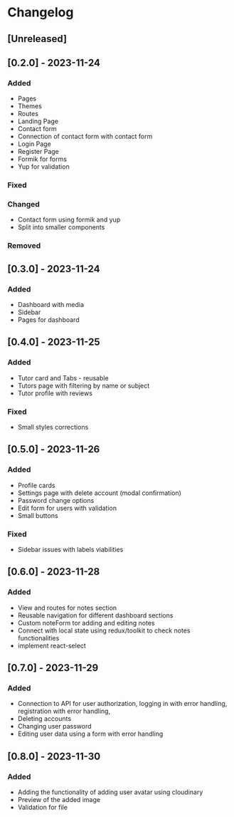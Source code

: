 # Changelog

## [Unreleased]

## [0.2.0] - 2023-11-24

### Added
- Pages
- Themes 
- Routes
- Landing Page
- Contact form
- Connection of contact form with contact form
- Login Page
- Register Page
- Formik for forms
- Yup for validation


### Fixed
### Changed
- Contact form using formik and yup
- Split into smaller components
### Removed

## [0.3.0] - 2023-11-24

### Added
- Dashboard with media
- Sidebar 
- Pages for dashboard


## [0.4.0] - 2023-11-25

### Added

- Tutor card and Tabs - reusable
- Tutors page with filtering by name or subject
- Tutor profile with reviews 

### Fixed

- Small styles corrections

## [0.5.0] - 2023-11-26

### Added

- Profile cards
- Settings page with delete account (modal confirmation)
- Password change options
- Edit form for users with validation
- Small buttons

### Fixed

- Sidebar issues with labels viabilities 

## [0.6.0] - 2023-11-28

### Added

- View and routes for notes section
- Reusable navigation for different dashboard sections 
- Custom noteForm tor adding and editing notes
- Connect with local state using redux/toolkit to check notes functionalities 
- implement react-select

## [0.7.0] - 2023-11-29

### Added

 - Connection to API for user authorization, logging in with error handling, registration with error handling,
 - Deleting accounts
 - Changing user password
 - Editing user data using a form with error handling

## [0.8.0] - 2023-11-30

### Added

 - Adding the functionality of adding user avatar using cloudinary
 - Preview of the added image
 - Validation for file



